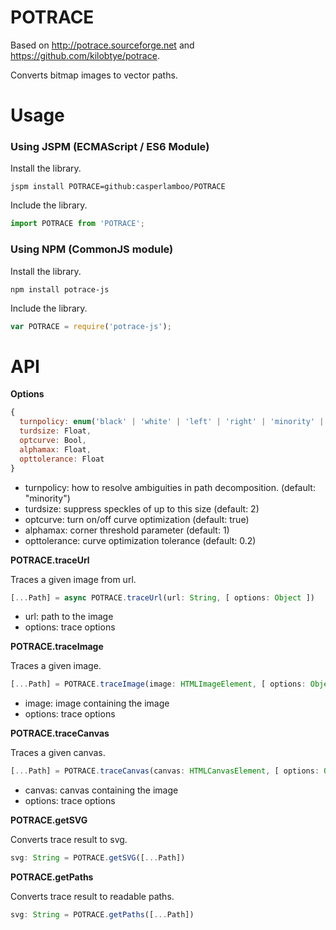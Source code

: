 # POTRACE
Based on http://potrace.sourceforge.net and https://github.com/kilobtye/potrace.

Converts bitmap images to vector paths.

# Usage

### Using JSPM (ECMAScript / ES6 Module)

Install the library.

```
jspm install POTRACE=github:casperlamboo/POTRACE
```

Include the library.

```javascript
import POTRACE from 'POTRACE';
```

### Using NPM (CommonJS module)

Install the library.

```
npm install potrace-js
```

Include the library.

```javascript
var POTRACE = require('potrace-js');
```

# API

**Options**

```javascript
{
  turnpolicy: enum('black' | 'white' | 'left' | 'right' | 'minority' | 'majority'),
  turdsize: Float,
  optcurve: Bool,
  alphamax: Float,
  opttolerance: Float
}
```
  - turnpolicy: how to resolve ambiguities in path decomposition. (default: "minority")       
  - turdsize: suppress speckles of up to this size (default: 2)
  - optcurve: turn on/off curve optimization (default: true)
  - alphamax: corner threshold parameter (default: 1)
  - opttolerance: curve optimization tolerance (default: 0.2)

**POTRACE.traceUrl**

Traces a given image from url.

```javascript
[...Path] = async POTRACE.traceUrl(url: String, [ options: Object ])
```
  - url: path to the image
  - options: trace options

**POTRACE.traceImage**

Traces a given image.

```javascript
[...Path] = POTRACE.traceImage(image: HTMLImageElement, [ options: Object ])
```
  - image: image containing the image
  - options: trace options

**POTRACE.traceCanvas**

Traces a given canvas.

```javascript
[...Path] = POTRACE.traceCanvas(canvas: HTMLCanvasElement, [ options: Object ])
```
  - canvas: canvas containing the image
  - options: trace options

**POTRACE.getSVG**

Converts trace result to svg.

```javascript
svg: String = POTRACE.getSVG([...Path])
```

**POTRACE.getPaths**

Converts trace result to readable paths.

```javascript
svg: String = POTRACE.getPaths([...Path])
```
